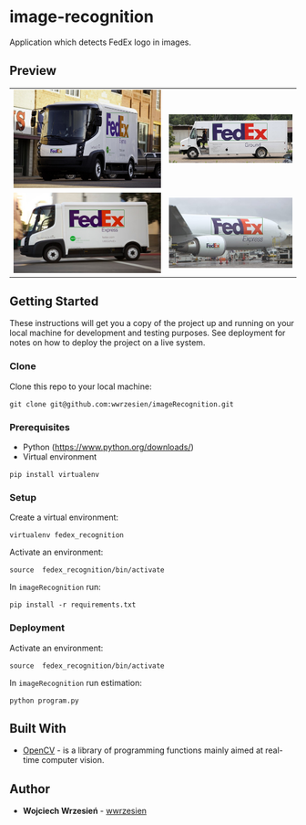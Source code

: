 # image-recognition

Application which detects FedEx logo in images.

## Preview
| | | 
:-------------------------:|:-------------------------:
![](results/fedex_1.jpg)  |  ![](results/fedex_2.jpg)
![](results/fedex_3.jpg) | ![](results/fedex_4.jpg)


## Getting Started

These instructions will get you a copy of the project up and running on your local machine for development and testing purposes. See deployment for notes on how to deploy the project on a live system.

### Clone
Clone this repo to your local machine:
```
git clone git@github.com:wwrzesien/imageRecognition.git
```

### Prerequisites
- Python (https://www.python.org/downloads/)
- Virtual environment
```
pip install virtualenv
```

### Setup
Create a virtual environment:
```
virtualenv fedex_recognition
```
Activate an environment:
```
source  fedex_recognition/bin/activate
```

In `imageRecognition` run:
```
pip install -r requirements.txt
```

### Deployment
Activate an environment:
```
source  fedex_recognition/bin/activate
```
In `imageRecognition` run estimation:
```
python program.py
```

## Built With
- [OpenCV](https://docs.opencv.org/master/d6/d00/tutorial_py_root.html) - is a library of programming functions mainly aimed at real-time computer vision.

## Author
- **Wojciech Wrzesień** - [wwrzesien](https://github.com/wwrzesien)
